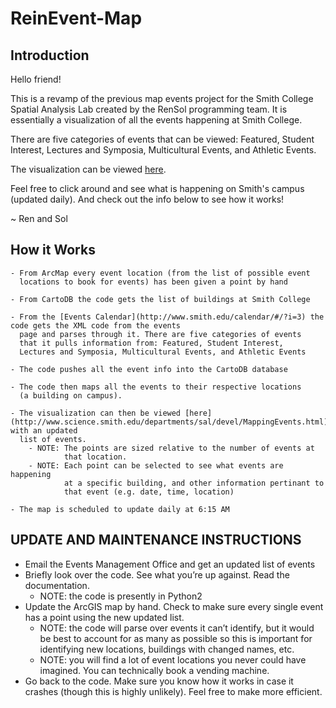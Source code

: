 ReinEvent-Map
=============
## Introduction
Hello friend!

This is a revamp of the previous map events project for the Smith College Spatial Analysis Lab created by the RenSol programming team. It is essentially a visualization of all the events happening at Smith College.

There are five categories of events that can be viewed: Featured, Student Interest, Lectures and Symposia, Multicultural Events, and Athletic Events.

The visualization can be viewed [here](http://www.science.smith.edu/departments/sal/devel/MappingEvents.html).

Feel free to click around and see what is happening on Smith's campus (updated daily). And check out the info below to see how it works!

~ Ren and Sol

## How it Works
	- From ArcMap every event location (from the list of possible event
      locations to book for events) has been given a point by hand 
      
	- From CartoDB the code gets the list of buildings at Smith College
    
	- From the [Events Calendar](http://www.smith.edu/calendar/#/?i=3) the code gets the XML code from the events
      page and parses through it. There are five categories of events
      that it pulls information from: Featured, Student Interest,
      Lectures and Symposia, Multicultural Events, and Athletic Events
      
	- The code pushes all the event info into the CartoDB database
    
    - The code then maps all the events to their respective locations
      (a building on campus).
      
	- The visualization can then be viewed [here](http://www.science.smith.edu/departments/sal/devel/MappingEvents.html) with an updated
      list of events.
    	- NOTE: The points are sized relative to the number of events at
        		that location.
        - NOTE: Each point can be selected to see what events are happening
        		at a specific building, and other information pertinant to
                that event (e.g. date, time, location)
                
    - The map is scheduled to update daily at 6:15 AM


## UPDATE AND MAINTENANCE INSTRUCTIONS
- Email the Events Management Office and get an updated list of events
- Briefly look over the code. See what you’re up against. Read the documentation.
	- NOTE: the code is presently in Python2
- Update the ArcGIS map by hand. Check to make sure every single event has a point using the new updated list.
	- NOTE: the code will parse over events it can’t identify, but it would be best to account for as many as possible so this is important for identifying new locations, buildings with changed names, etc.
	- NOTE: you will find a lot of event locations you never could have imagined. You can technically book a vending machine.
- Go back to the code. Make sure you know how it works in case it crashes
  (though this is highly unlikely). Feel free to make more efficient.
